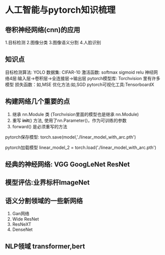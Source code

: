 # 人工智能与pytorch知识梳理

## 卷积神经网络(cnn)的应用

1.目标检测
2.图像分类
3.图像语义分割
4.人脸识别

## 知识点

目标检测算法: YOLO
数据集: CIFAR-10
激活函数: softmax sigmoid relu
神经网络4层:输入层->卷积层->全连接层->输出层
pytorch模型库: Torchvision 里有许多模型
损失函数：如,MSE
优化方法:如,SGD
pytorch可视化工具:TensorboardX

## 构建网络几个重要的点

1. 继承 nn.Module 类
(Torchvision里面的模型也是继承 nn.Module)
2. 重写 __init__() 方法, 使用了nn.Parameter()，作为可训练的参数
3. forward() 是必须重写的方法

pytorch保存模型: torch.save(model,'./linear_model_with_arc.pth')

pytorch加载模型
linear_model_2 = torch.load('./linear_model_with_arc.pth')

## 经典的神经网络: VGG GoogLeNet ResNet

## 模型评估:业界标杆ImageNet

## 语义分割领域的一些新网络

1. Gan网络
2. Wide ResNet
3. ResNeXT
4. DenseNet

## NLP领域 transformer,bert
